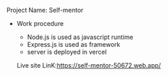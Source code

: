 Project Name: Self-mentor

 * Work procedure
   * Node.js is used as javascript runtime
   * Express.js is used as framework
   * server is deployed in vercel

   Live site LinK:https://self-mentor-50672.web.app/
